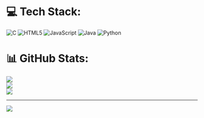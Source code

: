 

# 💻 Tech Stack:
![C](https://img.shields.io/badge/c-%2300599C.svg?style=for-the-badge&logo=c&logoColor=white) ![HTML5](https://img.shields.io/badge/html5-%23E34F26.svg?style=for-the-badge&logo=html5&logoColor=white) ![JavaScript](https://img.shields.io/badge/javascript-%23323330.svg?style=for-the-badge&logo=javascript&logoColor=%23F7DF1E) ![Java](https://img.shields.io/badge/java-%23ED8B00.svg?style=for-the-badge&logo=openjdk&logoColor=white) ![Python](https://img.shields.io/badge/python-3670A0?style=for-the-badge&logo=python&logoColor=ffdd54)
# 📊 GitHub Stats:
![](https://github-readme-stats.vercel.app/api?username=H&theme=dark&hide_border=false&include_all_commits=false&count_private=false)<br/>
![](https://nirzak-streak-stats.vercel.app/?user=H&theme=dark&hide_border=false)<br/>
![](https://github-readme-stats.vercel.app/api/top-langs/?username=H&theme=dark&hide_border=false&include_all_commits=false&count_private=false&layout=compact)

---
[![](https://visitcount.itsvg.in/api?id=H&icon=0&color=0)](https://visitcount.itsvg.in)

<!-- Proudly created with GPRM ( https://gprm.itsvg.in ) -->
